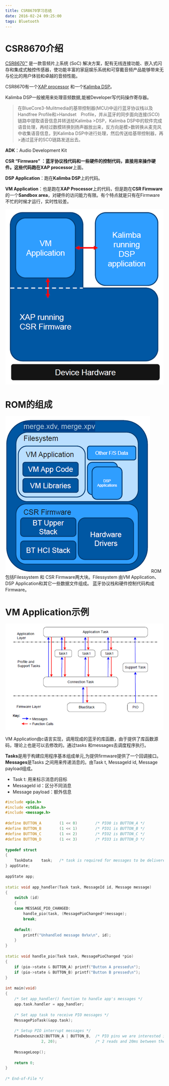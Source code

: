 ```yaml
---
title: CSR8670学习总结
date: 2016-02-24 09:25:00
tags: Bluetooth
---
```

# CSR8670介绍

[CSR8670™](http://www.csr.com/cn/products/csr8670) 是一款音频片上系统 (SoC) 解决方案，配有无线连接功能、嵌入式闪存和集成式触控传感器，使功能丰富的家庭娱乐系统和可穿戴音频产品能够带来无与伦比的用户体验和卓越的音频性能。

CSR8670有一个[XAP processor](https://en.wikipedia.org/wiki/XAP_processor) 和一个[Kalimba DSP](http://www.icinnovate.com/)。

Kalimba  DSP一般被用来处理音频数据,能被Developer写代码操作寄存器。
>在BlueCore3-Mulitmedia的基带控制器(MCU)中运行蓝牙协议栈以及Handfree Profile和>Handset　Profile，并从蓝牙的同步面向连接(SCO)链路中提取语音信息并转送给Kalimba >DSP，Kalimba DSP中的软件完成语音处理，再经过数模转换到扬声器放出来，反方向是模>数转换从麦克风中收集语音信息，到Kalimba DSP中进行处理，然后传送给基带控制器，再>通过蓝牙的SCO链路发送出去。


**ADK**：Audio Development Kit

**CSR “Firmware” **：蓝牙协议栈代码和一些硬件的控制代码，直接用来操作硬件。这些代码跑在**XAP processor**上面。

**DSP Application**：跑在**Kalimba DSP**上的代码。

**VM Application**：也是跑在**XAP Processor**上的代码，但是跑在**CSR Firmware**的一个**Sandbox area**，对硬件的访问能力有限。有个特点就是只有在Firmware不忙的时候才运行，实时性较差。
 
![processor architecture](/imgs/CSR8670_learn_summary/processor_architecture.bmp)



# ROM的组成
![rom](/imgs/CSR8670_learn_summary/rom.bmp)
ROM包括Filessystem 和 CSR Firmware两大块。Filessystem 由VM Application、DSP Application和其它一些数据文件组成。
蓝牙协议栈和硬件控制代码构成Firmware。

# VM Application示例
![architecture of the application](/imgs/CSR8670_learn_summary/architecture_of_the_application.bmp)

VM Application由c语言实现，调用现成的蓝牙的库函数，由于提供了库函数源码，理论上也是可以去修改的。通过tasks 和messages去调度程序执行。

**Tasks**是用于构建应用程序基本组成单元,为提供firmware提供了一个回调接口。
**Messages**是Tasks 之间用来传递消息的。由Task t, MessageId id, Message payload组成。
- Task t:  用来标示消息的目标
- MessageId id：区分不同消息
- Message payload：额外信息
```cpp
#include <pio.h>
#include <stdio.h>
#include <message.h>

#define BUTTON_A        (1 << 0)        /* PIO0 is BUTTON_A */
#define BUTTON_B        (1 << 1)        /* PIO1 is BUTTON_B */
#define BUTTON_C        (1 << 2)        /* PIO2 is BUTTON_C */
#define BUTTON_D        (1 << 3)        /* PIO3 is BUTTON_D */

typedef struct
{
    TaskData    task;   /* task is required for messages to be delivered */
} appState;

appState app;

static void app_handler(Task task, MessageId id, Message message) 
{
    switch (id)
    {
    case MESSAGE_PIO_CHANGED:
        handle_pio(task, (MessagePioChanged*)message);
        break;

    default:
        printf("Unhandled message 0x%x\n", id);
    }
}

static void handle_pio(Task task, MessagePioChanged *pio)
{
    if (pio->state & BUTTON_A) printf("Button A pressed\n");
    if (pio->state & BUTTON_B) printf("Button B pressed\n");    
}

int main(void)
{
    /* Set app_handler() function to handle app's messages */
    app.task.handler = app_handler;

    /* Set app task to receive PIO messages */
    MessagePioTask(&app.task);

    /* Setup PIO interrupt messages */
    PioDebounce32(BUTTON_A | BUTTON_B,  /* PIO pins we are interested in */
                2, 20);                 /* 2 reads and 20ms between them */

    MessageLoop();
    
    return 0;
}

/* End-of-File */

```
